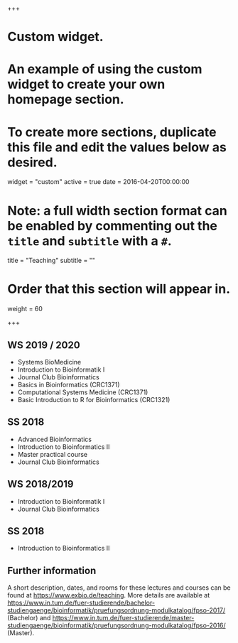+++
# Custom widget.
# An example of using the custom widget to create your own homepage section.
# To create more sections, duplicate this file and edit the values below as desired.
widget = "custom"
active = true
date = 2016-04-20T00:00:00

# Note: a full width section format can be enabled by commenting out the `title` and `subtitle` with a `#`.
title = "Teaching"
subtitle = ""

# Order that this section will appear in.
weight = 60

+++

## WS 2019 / 2020

+ Systems BioMedicine
+ Introduction to Bioinformatik I
+ Journal Club Bioinformatics
+ Basics in Bioinformatics (CRC1371)
+ Computational Systems Medicine (CRC1371)
+ Basic Introduction to R for Bioinformatics (CRC1321)

## SS 2018

+ Advanced Bioinformatics
+ Introduction to Bioinformatics II 
+ Master practical course
+ Journal Club Bioinformatics

## WS 2018/2019

+ Introduction to Bioinformatik I
+ Journal Club Bioinformatics

## SS 2018

+ Introduction to Bioinformatics II

## Further information
A short description, dates, and rooms for these lectures and courses can be found at https://www.exbio.de/teaching.
More details are available at https://www.in.tum.de/fuer-studierende/bachelor-studiengaenge/bioinformatik/pruefungsordnung-modulkatalog/fpso-2017/ (Bachelor) and https://www.in.tum.de/fuer-studierende/master-studiengaenge/bioinformatik/pruefungsordnung-modulkatalog/fpso-2016/ (Master).
